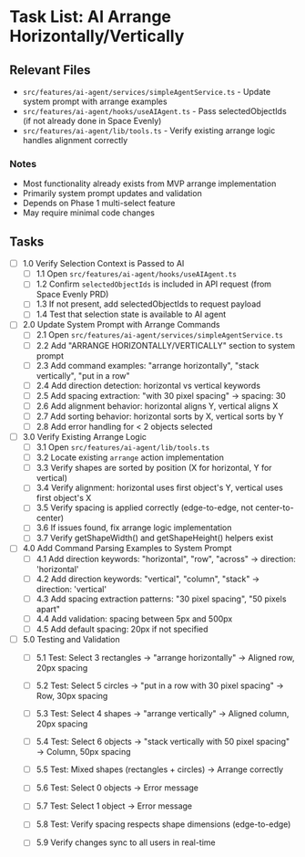 # Task List: AI Arrange Horizontally/Vertically

## Relevant Files

- `src/features/ai-agent/services/simpleAgentService.ts` - Update system prompt with arrange examples
- `src/features/ai-agent/hooks/useAIAgent.ts` - Pass selectedObjectIds (if not already done in Space Evenly)
- `src/features/ai-agent/lib/tools.ts` - Verify existing arrange logic handles alignment correctly

### Notes

- Most functionality already exists from MVP arrange implementation
- Primarily system prompt updates and validation
- Depends on Phase 1 multi-select feature
- May require minimal code changes

## Tasks

- [ ] 1.0 Verify Selection Context is Passed to AI
  - [ ] 1.1 Open `src/features/ai-agent/hooks/useAIAgent.ts`
  - [ ] 1.2 Confirm `selectedObjectIds` is included in API request (from Space Evenly PRD)
  - [ ] 1.3 If not present, add selectedObjectIds to request payload
  - [ ] 1.4 Test that selection state is available to AI agent

- [ ] 2.0 Update System Prompt with Arrange Commands
  - [ ] 2.1 Open `src/features/ai-agent/services/simpleAgentService.ts`
  - [ ] 2.2 Add "ARRANGE HORIZONTALLY/VERTICALLY" section to system prompt
  - [ ] 2.3 Add command examples: "arrange horizontally", "stack vertically", "put in a row"
  - [ ] 2.4 Add direction detection: horizontal vs vertical keywords
  - [ ] 2.5 Add spacing extraction: "with 30 pixel spacing" → spacing: 30
  - [ ] 2.6 Add alignment behavior: horizontal aligns Y, vertical aligns X
  - [ ] 2.7 Add sorting behavior: horizontal sorts by X, vertical sorts by Y
  - [ ] 2.8 Add error handling for < 2 objects selected

- [ ] 3.0 Verify Existing Arrange Logic
  - [ ] 3.1 Open `src/features/ai-agent/lib/tools.ts`
  - [ ] 3.2 Locate existing `arrange` action implementation
  - [ ] 3.3 Verify shapes are sorted by position (X for horizontal, Y for vertical)
  - [ ] 3.4 Verify alignment: horizontal uses first object's Y, vertical uses first object's X
  - [ ] 3.5 Verify spacing is applied correctly (edge-to-edge, not center-to-center)
  - [ ] 3.6 If issues found, fix arrange logic implementation
  - [ ] 3.7 Verify getShapeWidth() and getShapeHeight() helpers exist

- [ ] 4.0 Add Command Parsing Examples to System Prompt
  - [ ] 4.1 Add direction keywords: "horizontal", "row", "across" → direction: 'horizontal'
  - [ ] 4.2 Add direction keywords: "vertical", "column", "stack" → direction: 'vertical'
  - [ ] 4.3 Add spacing extraction patterns: "30 pixel spacing", "50 pixels apart"
  - [ ] 4.4 Add validation: spacing between 5px and 500px
  - [ ] 4.5 Add default spacing: 20px if not specified

- [ ] 5.0 Testing and Validation
  - [ ] 5.1 Test: Select 3 rectangles → "arrange horizontally" → Aligned row, 20px spacing
  - [ ] 5.2 Test: Select 5 circles → "put in a row with 30 pixel spacing" → Row, 30px spacing
  - [ ] 5.3 Test: Select 4 shapes → "arrange vertically" → Aligned column, 20px spacing
  - [ ] 5.4 Test: Select 6 objects → "stack vertically with 50 pixel spacing" → Column, 50px spacing
  - [ ] 5.5 Test: Mixed shapes (rectangles + circles) → Arrange correctly
  - [ ] 5.6 Test: Select 0 objects → Error message
  - [ ] 5.7 Test: Select 1 object → Error message
  - [ ] 5.8 Test: Verify spacing respects shape dimensions (edge-to-edge)
  - [ ] 5.9 Verify changes sync to all users in real-time

